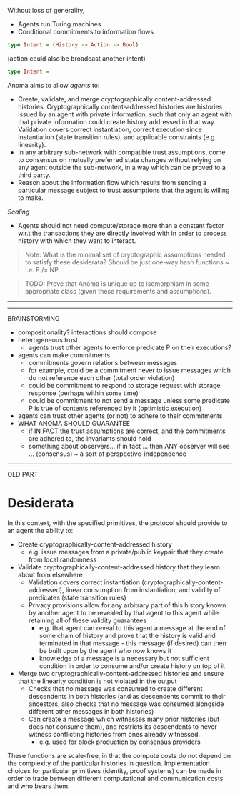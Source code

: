 Without loss of generality,

- Agents run Turing machines
- Conditional commitments to information flows

```haskell
type Intent = (History -> Action -> Bool)
```

(action could also be broadcast another intent)

```haskell
type Intent = 
```

Anoma aims to allow _agents_ to:

- Create, validate, and merge cryptographically content-addressed histories.
    Cryptographically content-addressed histories are histories issued by an agent with private information, such that only an agent with that private information could create history addressed in that way. Validation covers correct instantiation, correct execution since instantiation (state transition rules), and applicable constraints (e.g. linearity).
- In any arbitrary sub-network with compatible trust assumptions, come to consensus on mutually preferred state changes without relying on any agent outside the sub-network, in a way which can be proved to a third party.
- Reason about the information flow which results from sending a particular message subject to trust assumptions that the agent is willing to make.

_Scaling_ 

- Agents should not need compute/storage more than a constant factor w.r.t the transactions they are directly involved with in order to process history with which they want to interact.

> Note: What is the minimal set of cryptographic assumptions needed to satisfy these desiderata? Should be just one-way hash functions ~ i.e. P /= NP.

> TODO: Prove that Anoma is unique up to isomorphism in some appropriate class (given these requirements and assumptions).


---


---

BRAINSTORMING
- compositionality? interactions should compose
- heterogeneous trust
    - agents trust other agents to enforce predicate P on their executions?
- agents can make commitments
    - commitments govern relations between messages
    - for example, could be a commitment never to issue messages which do not reference each other (total order violation)
    - could be commitment to respond to storage request with storage response (perhaps within some time)
    - could be commitment to not send a message unless some predicate P is true of contents referenced by it (optimistic execution)
- agents can trust other agents (or not) to adhere to their commitments
- WHAT ANOMA SHOULD GUARANTEE
    - if IN FACT the trust assumptions are correct, and the commitments are adhered to, the invariants should hold
    - something about observers... if in fact ... then ANY observer will see ... (consensus) ~ a sort of perspective-independence

---

OLD PART


# Desiderata

In this context, with the specified primitives, the protocol should provide to an agent the ability to:

- Create cryptographically-content-addressed history
    - e.g. issue messages from a private/public keypair that they create from local randomness
- Validate cryptographically-content-addressed history that they learn about from elsewhere
    - Validation covers correct instantiation (cryptographically-content-addressed), linear consumption from instantiation, and validity of predicates (state transition rules)
    - Privacy provisions allow for any arbitrary part of this history known by another agent to be revealed by that agent to this agent while retaining all of these validity guarantees
        - e.g. that agent can reveal to this agent a message at the end of some chain of history and prove that the history is valid and terminated in that message - this message (if desired) can then be built upon by the agent who now knows it
        - knowledge of a message is a necessary but not sufficient condition in order to consume and/or create history on top of it
- Merge two cryptographically-content-addressed histories and ensure that the linearity condition is not violated in the output
    - Checks that no message was consumed to create different descendents in both histories (and as descendents commit to their ancestors, also checks that no message was consumed alongside different other messages in both histories) 
    - Can create a message which witnesses many prior histories (but does not consume them), and restricts its descendents to never witness conflicting histories from ones already witnessed.
        - e.g. used for block production by consensus providers

These functions are scale-free, in that the compute costs do not depend on the complexity of the particular histories in question. Implementation choices for particular primitives (identity, proof systems) can be made in order to trade between different computational and communication costs and who bears them.
